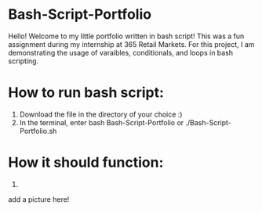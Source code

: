 # Bash-Script-Portfolio
Hello! Welcome to my little portfolio written in bash script! This was a fun assignment during my internship at 365 Retail Markets.
For this project, I am demonstrating the usage of varaibles, conditionals, and loops in bash scripting.

# How to run bash script:
1. Download the file in the directory of your choice :)
2. In the terminal, enter bash Bash-Script-Portfolio or ./Bash-Script-Portfolio.sh

# How it should function:
1. 

add a picture here!

